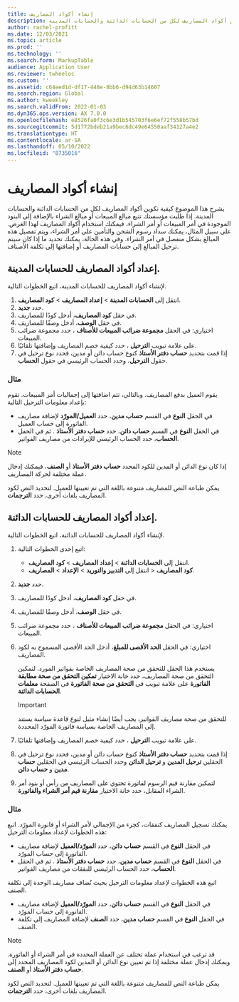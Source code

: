 ```yaml
---
title: إنشاء أكواد المصاريف
description: يشرح هذا الموضوع كيفية تكوين أكواد المصاريف لكل من الحسابات الدائنة والحسابات المدينة.
author: rachel-profitt
ms.date: 12/03/2021
ms.topic: article
ms.prod: ''
ms.technology: ''
ms.search.form: MarkupTable
audience: Application User
ms.reviewer: twheeloc
ms.custom: ''
ms.assetid: c64eed1d-df17-448e-8bb6-d94d63b14607
ms.search.region: Global
ms.author: kweekley
ms.search.validFrom: 2022-01-03
ms.dyn365.ops.version: AX 7.0.0
ms.openlocfilehash: e8526fa0f3c6e3d1b545703f6e6ef72f558b57bd
ms.sourcegitcommit: 5d1772bdeb21a9bec6dc49e64550aaf34127a4e2
ms.translationtype: HT
ms.contentlocale: ar-SA
ms.lasthandoff: 05/10/2022
ms.locfileid: "8735016"
---
```

# <a name="create-charges-codes"></a>إنشاء أكواد المصاريف

يشرح هذا الموضوع كيفية تكوين أكواد المصاريف لكل من الحسابات الدائنة والحسابات المدينة. إذا طلبت مؤسستك تتبع مبالغ المبيعات أو مبالغ الشراء بالإضافة إلى البنود الموجودة في أمر المبيعات أو أمر الشراء، فيمكنك استخدام أكواد المصاريف لهذا الغرض. على سبيل المثال، يمكنك سداد رسوم الشحن والتأمين على أمر الشراء، ويتم تفصيل هذه المبالغ بشكل منفصل في أمر الشراء. وفي هذه الحالة، يمكنك تحديد ما إذا كان سيتم ترحيل المبالغ إلى حسابات المصاريف أو إضافتها إلى تكلفة الأصناف.

## <a name="set-up-charges-codes-for-accounts-receivable"></a>إعداد أكواد المصاريف للحسابات المدينة.

لإنشاء أكواد المصاريف للحسابات المدينة، اتبع الخطوات التالية.

1. انتقل إلى **الحسابات المدينة** &gt; **إعداد المصاريف** &gt; **كود المصاريف**.
2. حدد **جديد**.
3. في حقل **كود المصاريف**، أدخل كودًا للمصاريف.
3. في حقل **الوصف**، أدخل وصفًا للمصاريف.
4. اختياري: في الحقل **مجموعة ضرائب المبيعات للأصناف** ، حدد مجموعة ضرائب المبيعات.
5. على علامة تبويب **الترحيل** ، حدد كيفية خصم المصاريف وإضافتها تلقائيًا.
6. إذا قمت بتحديد **حساب دفتر الأستاذ** كنوع حساب دائن أو مدين، فحدد نوع ترحيل في حقول **الترحيل**، وحدد الحساب الرئيسي في حقول **الحساب**.

### <a name="example"></a>مثال

يقوم العميل بدفع المصاريف. وبالتالي، تتم اضافتها إلى إجماليات أمر المبيعات. تقوم بإعداد معلومات الترحيل التالية:

- في الحقل **النوع** في القسم **حساب مدين**، حدد **العميل/المورّد** لإضافة مصاريف الفاتورة إلى حساب العميل.
- في الحقل **النوع** في القسم **حساب دائن**، حدد **حساب دفتر الأستاذ** . ثم في الحقل **الحساب**، حدد الحساب الرئيسي للإيرادات من مصاريف الفواتير.

> [!NOTE]
> إذا كان نوع الدائن أو المدين للكود المحدد **حساب دفتر الأستاذ** أو **الصنف**، فيمكنك إدخال عملة مختلفة لحركة المصاريف.

يمكن طباعة النص للمصاريف متنوعة باللغة التي تم تعيينها للعميل. لتحديد النص لكود المصاريف بلغات أخرى، حدد **الترجمات**.

## <a name="set-up-charges-codes-for-accounts-payable"></a>إعداد أكواد المصاريف للحسابات الدائنة.

لإنشاء أكواد المصاريف للحسابات الدائنة، اتبع الخطوات التالية.

1. اتبع إحدى الخطوات التالية:

    - انتقل إلى **الحسابات الدائنة** &gt; **إعداد** **المصاريف** &gt; **كود المصاريف**.
    - انتقل إلى **التدبير والتوريد** &gt; **الإعداد** &gt; **المصاريف‏‎** &gt; **كود المصاريف**.

2. حدد **جديد**.
3. في حقل **كود المصاريف**، أدخل كودًا للمصاريف.
3. في حقل **الوصف**، أدخل وصفًا للمصاريف.
4. اختياري: في الحقل **مجموعة ضرائب المبيعات للأصناف** ، حدد مجموعة ضرائب المبيعات.
5. اختياري: في الحقل **الحد الأقصى للمبلغ**، أدخل الحد الأقصى المسموح به لكود المصاريف.

    يستخدم هذا الحقل للتحقق من صحة المصاريف الخاصة بفواتير المورد. لتمكين التحقق من صحة المصاريف، حدد خانة الاختيار **تمكين التحقق من صحة مطابقة الفاتورة** على علامة تبويب في **التحقق من صحة الفاتورة** في الصفحة **معلمات الحسابات الدائنة**.

    > [!IMPORTANT]
    > للتحقق من صحة مصاريف الفواتير، يجب أيضًا إنشاء مثيل لنوع قاعدة سياسة يستند إلى المصاريف الخاصة بسياسة فاتورة المورّد المحددة.

6. على علامة تبويب **الترحيل** ، حدد كيفية خصم المصاريف وإضافتها تلقائيًا.
7. إذا قمت بتحديد **حساب دفتر الأستاذ** كنوع حساب دائن أو مدين، فحدد نوع ترحيل في الحقلين **ترحيل المدين**‬ و **ترحيل الدائن** وحدد الحساب الرئيسي في الحقلين **حساب مدين** و **حساب دائن**.
8. لتمكين مقارنة قيم الرسوم لفاتورة تحتوي على المصاريف من رأس أو بنود أمر الشراء المقابل، حدد خانة الاختيار **مقارنة قيم أمر الشراء والفاتورة**.

### <a name="example"></a>مثال

يمكنك تسجيل المصاريف كنفقات، كجزء من الإجمالي لأمر الشراء أو فاتورة المورّد. اتبع هذه الخطوات لإعداد معلومات الترحيل: 

- في الحقل **النوع** في القسم **حساب دائن**، حدد **المورّد/العميل** لإضافة مصاريف الفاتورة إلى حساب المورّد.
- في الحقل **النوع** في القسم **حساب مدين**، حدد **حساب دفتر الأستاذ** . ثم في الحقل **الحساب**، حدد الحساب الرئيسي للنفقات من مصاريف الفواتير.

اتبع هذه الخطوات لإعداد معلومات الترحيل بحيث تُضاف مصاريف الوحدة إلى تكلفة الصنف.

- في الحقل **النوع** في القسم **حساب دائن**، حدد **المورّد/العميل** لإضافة مصاريف الفاتورة إلى حساب المورّد.
- في الحقل **النوع** في القسم **حساب مدين**، حدد **الصنف** لإضافة المصاريف إلى تكلفة الصنف.

> [!NOTE]
> قد ترغب في استخدام عملة تختلف عن العملة المحددة في أمر الشراء أو الفاتورة. ويمكنك إدخال عملة مختلفة إذا تم تعيين نوع الدائن أو المدين لكود المصاريف المحدد إلى **حساب دفتر الأستاذ** أو **الصنف**.

يمكن طباعة النص للمصاريف متنوعة باللغة التي تم تعيينها للعميل. لتحديد النص لكود المصاريف بلغات أخرى، حدد **الترجمات**.
